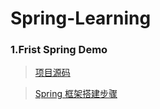 # Spring-Learning
### 1.Frist Spring Demo
>[项目源码](https://github.com/DaCang/Spring-Learning/tree/master/helloSpring01)

>[Spring 框架搭建步骤](https://github.com/DaCang/Spring-Learning/blob/master/helloSpring01/README.md)

